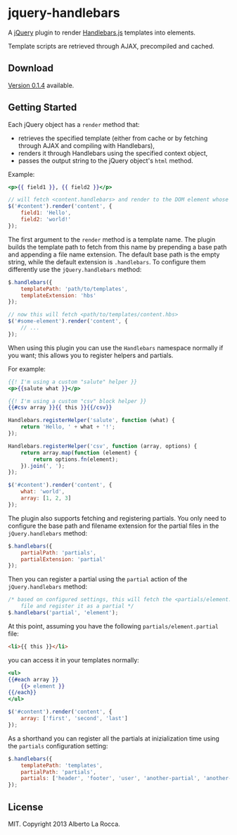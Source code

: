 jquery-handlebars
=================

A [jQuery](http://jquery.com/) plugin to render [Handlebars.js](http://handlebarsjs.com/) templates into elements.

Template scripts are retrieved through AJAX, precompiled and cached.

Download
--------

[Version 0.1.4](https://raw.github.com/71104/jquery-handlebars/0.1.4/bin/jquery-handlebars-0.1.4.min.js) available.

Getting Started
---------------

Each jQuery object has a `render` method that:
- retrieves the specified template (either from cache or by fetching through AJAX and compiling with Handlebars),
- renders it through Handlebars using the specified context object,
- passes the output string to the jQuery object's `html` method.

Example:

```handlebars
<p>{{ field1 }}, {{ field2 }}</p>
```

```javascript
// will fetch <content.handlebars> and render to the DOM element whose id is "content"
$('#content').render('content', {
	field1: 'Hello',
	field2: 'world!'
});
```

The first argument to the `render` method is a template name. The plugin builds the template path to fetch from this name by prepending a base path and appending a file name extension. The default base path is the empty string, while the default extension is `.handlebars`. To configure them differently use the `jQuery.handlebars` method:

```javascript
$.handlebars({
	templatePath: 'path/to/templates',
	templateExtension: 'hbs'
});

// now this will fetch <path/to/templates/content.hbs>
$('#some-element').render('content', {
	// ...
});
```

When using this plugin you can use the `Handlebars` namespace normally if you want; this allows you to register helpers and partials.

For example:

```handlebars
{{! I'm using a custom "salute" helper }}
<p>{{salute what }}</p>

{{! I'm using a custom "csv" block helper }}
{{#csv array }}{{ this }}{{/csv}}
```

```javascript
Handlebars.registerHelper('salute', function (what) {
	return 'Hello, ' + what + '!';
});

Handlebars.registerHelper('csv', function (array, options) {
	return array.map(function (element) {
		return options.fn(element);
	}).join(', ');
});

$('#content').render('content', {
	what: 'world',
	array: [1, 2, 3]
});
```

The plugin also supports fetching and registering partials. You only need to configure the base path and filename extension for the partial files in the `jQuery.handlebars` method:

```javascript
$.handlebars({
	partialPath: 'partials',
	partialExtension: 'partial'
});
```

Then you can register a partial using the `partial` action of the `jQuery.handlebars` method:

```javascript
/* based on configured settings, this will fetch the <partials/element.partial>
	file and register it as a partial */
$.handlebars('partial', 'element');
```

At this point, assuming you have the following `partials/element.partial` file:

```html
<li>{{ this }}</li>
```

you can access it in your templates normally:

```handlebars
<ul>
{{#each array }}
	{{> element }}
{{/each}}
</ul>
```

```javascript
$('#content').render('content', {
	array: ['first', 'second', 'last']
});
```

As a shorthand you can register all the partials at inizialization time using the `partials` configuration setting:

```javascript
$.handlebars({
	templatePath: 'templates',
	partialPath: 'partials',
	partials: ['header', 'footer', 'user', 'another-partial', 'another-one']
});
```

License
-------

MIT. Copyright 2013 Alberto La Rocca.
